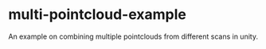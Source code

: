 # multi-pointcloud-example
An example on combining multiple pointclouds from different scans in unity.
